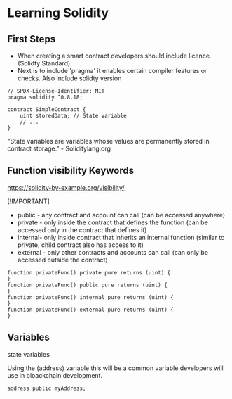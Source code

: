 # Learning Solidity


## First Steps
- When creating a smart contract developers should include licence. (Solidty Standard)
- Next is to include 'pragma' it enables certain compiler features or checks. Also include solidty version

```
// SPDX-License-Identifier: MIT
pragma solidity ^0.8.18;

contract SimpleContract {
    uint storedData; // State variable
    // ...
}
```

"State variables are variables whose values are permanently stored in contract storage." - Soliditylang.org


##  Function visibility Keywords

https://solidity-by-example.org/visibility/

[!IMPORTANT] 
- public - any contract and account can call (can be accessed anywhere)
- private - only inside the contract that defines the function (can be accessed only in the contract that defines it)
- internal- only inside contract that inherits an internal function (similar to private, child contract also has access to it)
- external - only other contracts and accounts can call (can only be accessed outside the contract)


```
function privateFunc() private pure returns (uint) {
}
function privateFunc() public pure returns (uint) {
}
function privateFunc() internal pure returns (uint) {
}
function privateFunc() external pure returns (uint) {
}
```


## Variables 

state variables 

Using the (address) variable this will be a common variable developers will use in bloackchain development. 

```
address public myAddress; 

```